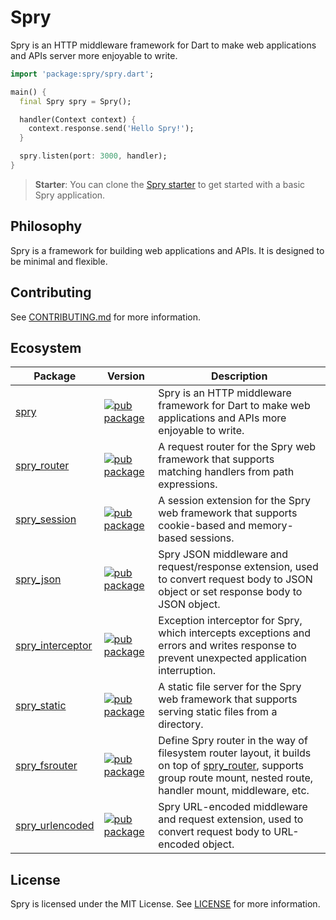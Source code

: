 # Spry

Spry is an HTTP middleware framework for Dart to make web applications and APIs server more enjoyable to write.

```dart
import 'package:spry/spry.dart';

main() {
  final Spry spry = Spry();

  handler(Context context) {
    context.response.send('Hello Spry!');
  }

  spry.listen(port: 3000, handler);
}
```

> **Starter**: You can clone the [Spry starter](https://github.com/odroe/spry-starter) to get started with a basic Spry application.

## Philosophy

Spry is a framework for building web applications and APIs. It is designed to be minimal and flexible.

## Contributing

See [CONTRIBUTING.md](CONTRIBUTING.md) for more information.

## Ecosystem

| Package | Version | Description |
| ------- | ------- | ----------- |
| [spry](packages/spry) | [![pub package](https://img.shields.io/pub/v/spry.svg)](https://pub.dartlang.org/packages/spry) | Spry is an HTTP middleware framework for Dart to make web applications and APIs more enjoyable to write. |
| [spry_router](packages/spry_router/) | [![pub package](https://img.shields.io/pub/v/spry_router.svg)](https://pub.dartlang.org/packages/spry_router) | A request router for the Spry web framework that supports matching handlers from path expressions. |
| [spry_session](packages/spry_session/) | [![pub package](https://img.shields.io/pub/v/spry_session.svg)](https://pub.dartlang.org/packages/spry_session) | A session extension for the Spry web framework that supports cookie-based and memory-based sessions. |
| [spry_json](packages/spry_json/) | [![pub package](https://img.shields.io/pub/v/spry_json.svg)](https://pub.dartlang.org/packages/spry_json) | Spry JSON middleware and request/response extension, used to convert request body to JSON object or set response body to JSON object. |
| [spry_interceptor](packages/spry_interceptor/) | [![pub package](https://img.shields.io/pub/v/spry_interceptor.svg)](https://pub.dartlang.org/packages/spry_interceptor) | Exception interceptor for Spry, which intercepts exceptions and errors and writes response to prevent unexpected application interruption. |
| [spry_static](packages/spry_static/) | [![pub package](https://img.shields.io/pub/v/spry_static.svg)](https://pub.dartlang.org/packages/spry_static) | A static file server for the Spry web framework that supports serving static files from a directory. |
| [spry_fsrouter](packages/spry_fsrouter/) | [![pub package](https://img.shields.io/pub/v/spry_fsrouter.svg)](https://pub.dartlang.org/packages/spry_fsrouter) | Define Spry router in the way of filesystem router layout, it builds on top of [spry_router](https://pub.dev/packages/spry_router), supports group route mount, nested route, handler mount, middleware, etc. |
| [spry_urlencoded](packages/spry_urlencoded/) | [![pub package](https://img.shields.io/pub/v/spry_urlencoded.svg)](https://pub.dartlang.org/packages/spry_urlencoded) | Spry URL-encoded middleware and request extension, used to convert request body to URL-encoded object. |

## License

Spry is licensed under the MIT License. See [LICENSE](LICENSE) for more information.
